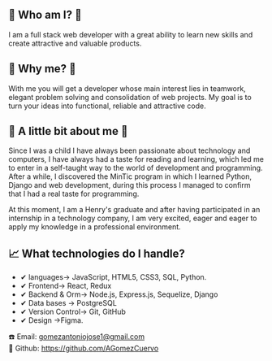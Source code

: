 ## 📄 Who am I? 📄
I am a full stack web developer with a great ability to learn new skills and create attractive and valuable products. 

## 📌 Why me? 📌

With me you will get a developer whose main interest lies in teamwork, elegant problem solving and consolidation of web projects. My goal is to turn your ideas into functional, reliable and attractive code. 

## 🚀 A little bit about me 🚀

Since I was a child I have always been passionate about technology and computers, I have always had a taste for reading and learning, which led me to enter in a self-taught way to the world of development and programming. After a while, I discovered the MinTic program in which I learned Python, Django and web development, during this process I managed to confirm that I had a real taste for programming.

At this moment, I am a Henry's graduate and after having participated in an internship in a technology company, I am very excited, eager and eager to apply my knowledge in a professional environment. 

## 📈 What technologies do I handle? 

- ✔ languages→ JavaScript, HTML5, CSS3, SQL, Python. 
- ✔ Frontend→ React, Redux
- ✔ Backend & Orm→ Node.js, Express.js, Sequelize, Django 
- ✔ Data bases → PostgreSQL 
- ✔ Version Control→ Git, GitHub 
- ✔ Design →Figma. 

☎️ Email: gomezantoniojose1@gmail.com
<br>
🙈 Github: https://github.com/AGomezCuervo
